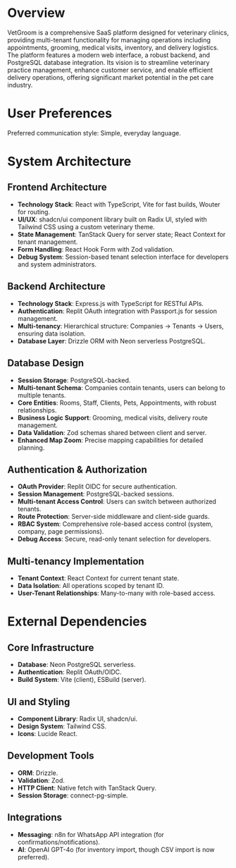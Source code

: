 # Overview

VetGroom is a comprehensive SaaS platform designed for veterinary clinics, providing multi-tenant functionality for managing operations including appointments, grooming, medical visits, inventory, and delivery logistics. The platform features a modern web interface, a robust backend, and PostgreSQL database integration. Its vision is to streamline veterinary practice management, enhance customer service, and enable efficient delivery operations, offering significant market potential in the pet care industry.

# User Preferences

Preferred communication style: Simple, everyday language.

# System Architecture

## Frontend Architecture
- **Technology Stack**: React with TypeScript, Vite for fast builds, Wouter for routing.
- **UI/UX**: shadcn/ui component library built on Radix UI, styled with Tailwind CSS using a custom veterinary theme.
- **State Management**: TanStack Query for server state; React Context for tenant management.
- **Form Handling**: React Hook Form with Zod validation.
- **Debug System**: Session-based tenant selection interface for developers and system administrators.

## Backend Architecture
- **Technology Stack**: Express.js with TypeScript for RESTful APIs.
- **Authentication**: Replit OAuth integration with Passport.js for session management.
- **Multi-tenancy**: Hierarchical structure: Companies → Tenants → Users, ensuring data isolation.
- **Database Layer**: Drizzle ORM with Neon serverless PostgreSQL.

## Database Design
- **Session Storage**: PostgreSQL-backed.
- **Multi-tenant Schema**: Companies contain tenants, users can belong to multiple tenants.
- **Core Entities**: Rooms, Staff, Clients, Pets, Appointments, with robust relationships.
- **Business Logic Support**: Grooming, medical visits, delivery route management.
- **Data Validation**: Zod schemas shared between client and server.
- **Enhanced Map Zoom**: Precise mapping capabilities for detailed planning.

## Authentication & Authorization
- **OAuth Provider**: Replit OIDC for secure authentication.
- **Session Management**: PostgreSQL-backed sessions.
- **Multi-tenant Access Control**: Users can switch between authorized tenants.
- **Route Protection**: Server-side middleware and client-side guards.
- **RBAC System**: Comprehensive role-based access control (system, company, page permissions).
- **Debug Access**: Secure, read-only tenant selection for developers.

## Multi-tenancy Implementation
- **Tenant Context**: React Context for current tenant state.
- **Data Isolation**: All operations scoped by tenant ID.
- **User-Tenant Relationships**: Many-to-many with role-based access.

# External Dependencies

## Core Infrastructure
- **Database**: Neon PostgreSQL serverless.
- **Authentication**: Replit OAuth/OIDC.
- **Build System**: Vite (client), ESBuild (server).

## UI and Styling
- **Component Library**: Radix UI, shadcn/ui.
- **Design System**: Tailwind CSS.
- **Icons**: Lucide React.

## Development Tools
- **ORM**: Drizzle.
- **Validation**: Zod.
- **HTTP Client**: Native fetch with TanStack Query.
- **Session Storage**: connect-pg-simple.

## Integrations
- **Messaging**: n8n for WhatsApp API integration (for confirmations/notifications).
- **AI**: OpenAI GPT-4o (for inventory import, though CSV import is now preferred).